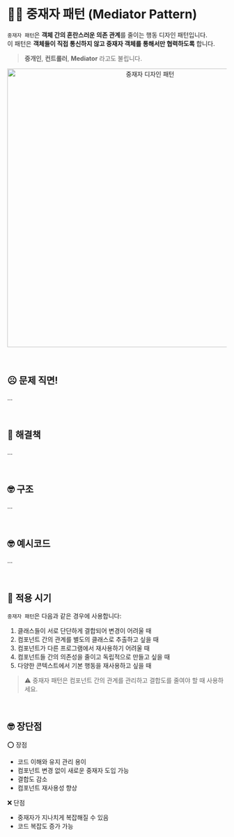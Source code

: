 # 🧑‍⚖️ 중재자 패턴 (Mediator Pattern)

`중재자 패턴`은 **객체 간의 혼란스러운 의존 관계**를 줄이는 행동 디자인 패턴입니다.
<br />
이 패턴은 **객체들이 직접 통신하지 않고 중재자 객체를 통해서만 협력하도록** 합니다.

> **중개인**, **컨트롤러**, **Mediator** 라고도 불립니다.

<p align="center">
  <img src="https://refactoring.guru/images/patterns/content/mediator/mediator.png?id=0264bd857a231b6ea2d0c537c092e698" alt="중재자 디자인 패턴" width="640" />
</p>

<br />

## ☹️ 문제 직면!

...

<br />

## 🧐 해결책

...

<br />

## 🤓 구조

...

<br />

## 🤓 예시코드

...

<br />

## 🤔 적용 시기

`중재자 패턴`은 다음과 같은 경우에 사용합니다:

1. 클래스들이 서로 단단하게 결합되어 변경이 어려울 때
1. 컴포넌트 간의 관계를 별도의 클래스로 추출하고 싶을 때
1. 컴포넌트가 다른 프로그램에서 재사용하기 어려울 때
1. 컴포넌트들 간의 의존성을 줄이고 독립적으로 만들고 싶을 때
1. 다양한 콘텍스트에서 기본 행동을 재사용하고 싶을 때

> ⚠️ 중재자 패턴은 컴포넌트 간의 관계를 관리하고 결합도를 줄여야 할 때 사용하세요.

<br />

## 🤓 장단점

⭕ 장점

- 코드 이해와 유지 관리 용이
- 컴포넌트 변경 없이 새로운 중재자 도입 가능
- 결합도 감소
- 컴포넌트 재사용성 향상

❌ 단점

- 중재자가 지나치게 복잡해질 수 있음
- 코드 복잡도 증가 가능
